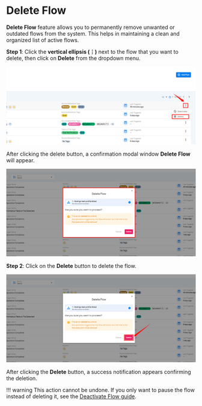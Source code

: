 # Delete Flow

**Delete Flow** feature allows you to permanently remove unwanted or outdated flows from the system. This helps in maintaining a clean and organized list of active flows.

**Step 1**: Click the **vertical ellipsis (⋮)** next to the flow that you want to delete, then click on **Delete** from the dropdown menu.

![delete](.././assets/flows/delete-light-91.png)

After clicking the delete button, a confirmation modal window **Delete Flow** will appear.

![delete](.././assets/flows/delete-light-92.png)

**Step 2**: Click on the **Delete** button to delete the flow.

![delete](.././assets/flows/delete-light-93.png)

After clicking the **Delete** button, a success notification appears confirming the deletion.

!!! warning
    This action cannot be undone. If you only want to pause the flow instead of deleting it, see the [Deactivate Flow guide](../flows/deactivate-flow.md).
